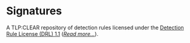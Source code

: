 # Signatures
A TLP:CLEAR repository of detection rules licensed under the [Detection Rule License (DRL) 1.1](./LICENSE.md) (_[Read more...](https://github.com/SigmaHQ/Detection-Rule-License#detection-rule-license-drl)_).